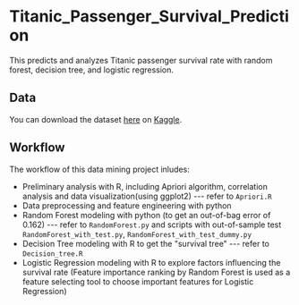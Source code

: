 # Titanic_Passenger_Survival_Prediction
This predicts and analyzes Titanic passenger survival rate with random forest, decision tree, and logistic regression.  

## Data
You can download the dataset [here](https://www.kaggle.com/c/titanic/data) on [Kaggle](https://www.kaggle.com/).

## Workflow
The workflow of this data mining project inludes:
- Preliminary analysis with R, including Apriori algorithm, correlation analysis and data visualization(using ggplot2) --- refer to `Apriori.R`
-	Data preprocessing and feature engineering with python
-	Random Forest modeling with python (to get an out-of-bag error of 0.162) --- refer to `RandomForest.py` and scripts with out-of-sample test `RandomForest_with_test.py`, `RandomForest_with_test_dummy.py`
- Decision Tree modeling with R to get the "survival tree" --- refer to `Decision_tree.R`
- Logistic Regression modeling with R to explore factors influencing the survival rate (Feature importance ranking by Random Forest is used as a feature selecting tool to choose important features for Logistic Regression)
